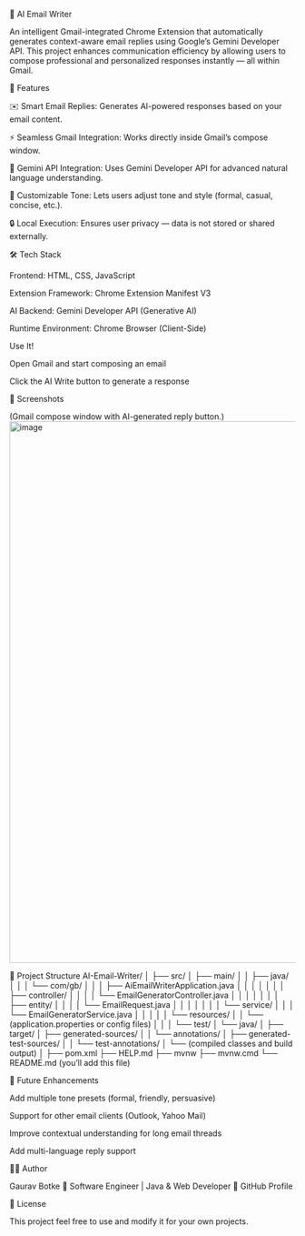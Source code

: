 🧠 AI Email Writer

An intelligent Gmail-integrated Chrome Extension that automatically generates context-aware email replies using Google’s Gemini Developer API.
This project enhances communication efficiency by allowing users to compose professional and personalized responses instantly — all within Gmail.

🚀 Features

✉️ Smart Email Replies: Generates AI-powered responses based on your email content.

⚡ Seamless Gmail Integration: Works directly inside Gmail’s compose window.

🧩 Gemini API Integration: Uses Gemini Developer API for advanced natural language understanding.

💬 Customizable Tone: Lets users adjust tone and style (formal, casual, concise, etc.).

🔒 Local Execution: Ensures user privacy — data is not stored or shared externally.

🛠️ Tech Stack

Frontend: HTML, CSS, JavaScript

Extension Framework: Chrome Extension Manifest V3

AI Backend: Gemini Developer API (Generative AI)

Runtime Environment: Chrome Browser (Client-Side)


Use It!

Open Gmail and start composing an email

Click the AI Write button to generate a response

📸 Screenshots

(Gmail compose window with AI-generated reply button.)
<img width="1910" height="953" alt="image" src="https://github.com/user-attachments/assets/9066d471-dcfa-4c15-834c-379a65f98fd7" />


🧩 Project Structure
AI-Email-Writer/
│
├── src/
│   ├── main/
│   │   ├── java/
│   │   │   └── com/gb/
│   │   │       ├── AiEmailWriterApplication.java
│   │   │       │
│   │   │       ├── controller/
│   │   │       │   └── EmailGeneratorController.java
│   │   │       │
│   │   │       ├── entity/
│   │   │       │   └── EmailRequest.java
│   │   │       │
│   │   │       └── service/
│   │   │           └── EmailGeneratorService.java
│   │   │
│   │   └── resources/
│   │       └── (application.properties or config files)
│   │
│   └── test/
│       └── java/
│
├── target/
│   ├── generated-sources/
│   │   └── annotations/
│   ├── generated-test-sources/
│   │   └── test-annotations/
│   └── (compiled classes and build output)
│
├── pom.xml
├── HELP.md
├── mvnw
├── mvnw.cmd
└── README.md (you’ll add this file)


🔮 Future Enhancements

Add multiple tone presets (formal, friendly, persuasive)

Support for other email clients (Outlook, Yahoo Mail)

Improve contextual understanding for long email threads

Add multi-language reply support

🧑‍💻 Author

Gaurav Botke
📍 Software Engineer | Java & Web Developer
🔗 GitHub Profile

📄 License

This project feel free to use and modify it for your own projects.
